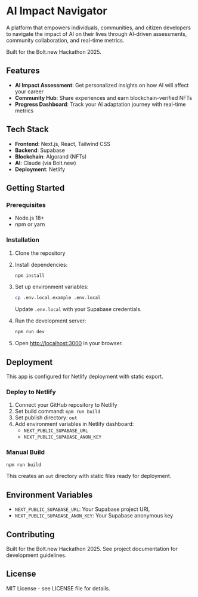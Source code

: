 # AI Impact Navigator

A platform that empowers individuals, communities, and citizen developers to navigate the impact of AI on their lives through AI-driven assessments, community collaboration, and real-time metrics.

Built for the Bolt.new Hackathon 2025.

## Features

- **AI Impact Assessment**: Get personalized insights on how AI will affect your career
- **Community Hub**: Share experiences and earn blockchain-verified NFTs
- **Progress Dashboard**: Track your AI adaptation journey with real-time metrics

## Tech Stack

- **Frontend**: Next.js, React, Tailwind CSS
- **Backend**: Supabase
- **Blockchain**: Algorand (NFTs)
- **AI**: Claude (via Bolt.new)
- **Deployment**: Netlify

## Getting Started

### Prerequisites

- Node.js 18+
- npm or yarn

### Installation

1. Clone the repository
2. Install dependencies:
   ```bash
   npm install
   ```

3. Set up environment variables:
   ```bash
   cp .env.local.example .env.local
   ```
   
   Update `.env.local` with your Supabase credentials.

4. Run the development server:
   ```bash
   npm run dev
   ```

5. Open [http://localhost:3000](http://localhost:3000) in your browser.

## Deployment

This app is configured for Netlify deployment with static export.

### Deploy to Netlify

1. Connect your GitHub repository to Netlify
2. Set build command: `npm run build`
3. Set publish directory: `out`
4. Add environment variables in Netlify dashboard:
   - `NEXT_PUBLIC_SUPABASE_URL`
   - `NEXT_PUBLIC_SUPABASE_ANON_KEY`

### Manual Build

```bash
npm run build
```

This creates an `out` directory with static files ready for deployment.

## Environment Variables

- `NEXT_PUBLIC_SUPABASE_URL`: Your Supabase project URL
- `NEXT_PUBLIC_SUPABASE_ANON_KEY`: Your Supabase anonymous key

## Contributing

Built for the Bolt.new Hackathon 2025. See project documentation for development guidelines.

## License

MIT License - see LICENSE file for details.